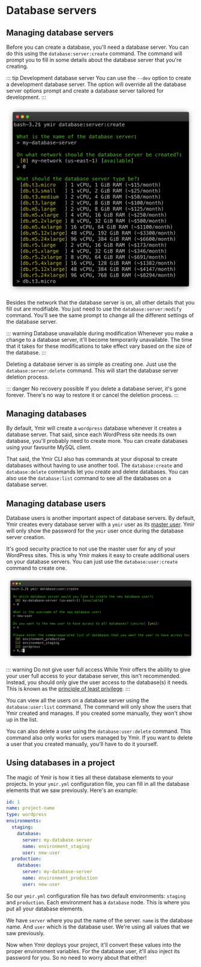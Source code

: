 # Database servers

## Managing database servers

Before you can create a database, you'll need a database server. You can do this using the `database:server:create` command. The command will prompt you to fill in some details about the database server that you're creating.

::: tip Development database server
You can use the `--dev` option to create a development database server. The option will override all the database server options prompt and create a database server tailored for development.
:::

![Create a database server](../../images/create-database-server-cli.png)

Besides the network that the database server is on, all other details that you fill out are modifiable. You just need to use the `database:server:modify` command. You'll see the same prompt to change all the different settings of the database server.

::: warning Database unavailable during modification
Whenever you make a change to a database server, it'll become temporarily unavailable. The time that it takes for these modifications to take effect vary based on the size of the database.
:::

Deleting a database server is as simple as creating one. Just use the `database:server:delete` command. This will start the database server deletion process.

::: danger No recovery possible
If you delete a database server, it's gone forever. There's no way to restore it or cancel the deletion process.
:::

## Managing databases

By default, Ymir will create a `wordpress` database whenever it creates a database server. That said, since each WordPress site needs its own database, you'll probably need to create more. You can create databases using your favourite MySQL client.

That said, the Ymir CLI also has commands at your disposal to create databases without having to use another tool. The `database:create` and `database:delete` commands let you create and delete databases. You can also use the `database:list` command to see all the databases on a database server.

## Managing database users

Database users is another important aspect of database servers. By default, Ymir creates every database server with a `ymir` user as its [master user](https://docs.aws.amazon.com/AmazonRDS/latest/UserGuide/UsingWithRDS.MasterAccounts.html). Ymir will only show the password for the `ymir` user once during the database server creation.

It's good security practice to not use the master user for any of your WordPress sites. This is why Ymir makes it easy to create additional users on your database servers. You can just use the `database:user:create` command to create one.

![Create a database user](../../images/create-database-user-cli.png)

::: warning Do not give user full access
While Ymir offers the ability to give your user full access to your database server, this isn't recommended. Instead, you should only give the user access to the database(s) it needs. This is known as the [principle of least privilege](https://en.wikipedia.org/wiki/Principle_of_least_privilege).
:::

You can view all the users on a database server using the `database:user:list` command. The command will only show the users that Ymir created and manages. If you created some manually, they won't show up in the list.

You can also delete a user using the `database:user:delete` command. This command also only works for users managed by Ymir. If you want to delete a user that you created manually, you'll have to do it yourself.

## Using databases in a project

The magic of Ymir is how it ties all these database elements to your projects. In your `ymir.yml` configuration file, you can fill in all the database elements that we saw previously. Here's an example:

```yml
id: 1
name: project-name
type: wordpress
environments:
  staging:
    database:
      server: my-database-server
      name: environment_staging
      user: new-user
  production:
    database:
      server: my-database-server
      name: environment_production
      user: new-user
```

So our `ymir.yml` configuration file has two default environments: `staging` and `production`. Each environment has a `database` node. This is where you put all your database elements.

We have `server` where you put the name of the server. `name` is the database name. And `user` which is the database user. We're using all values that we saw previously.

Now when Ymir deploys your project, it'll convert these values into the proper environment variables. For the database user, it'll also inject its password for you. So no need to worry about that either!
